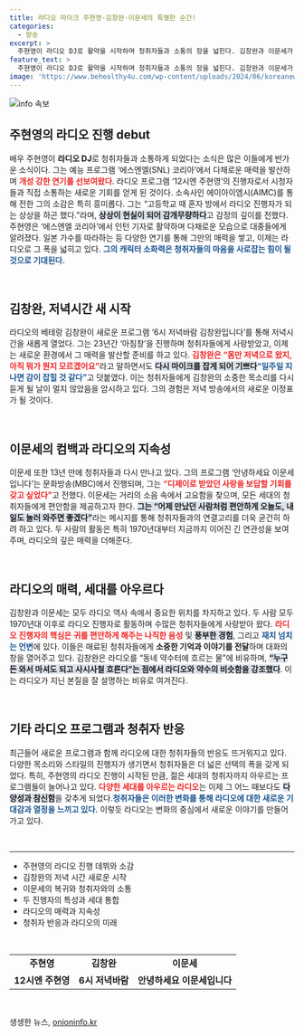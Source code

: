 ```yaml
---
title: 라디오 마이크 주현영·김창완·이문세의 특별한 순간!
categories:
  - 방송
excerpt: >
  주현영이 라디오 DJ로 활약을 시작하며 청취자들과 소통의 장을 넓힌다. 김창완과 이문세가 돌아온 가운데, 세대를 아우르는 이들의 따뜻한 목소리가 라디오를 더욱 풍부하게 만든다. 클릭 한 번으로 새로운 라디오 시대를 만나다!
feature_text: >
  주현영이 라디오 DJ로 활약을 시작하며 청취자들과 소통의 장을 넓힌다. 김창완과 이문세가 돌아온 가운데, 세대를 아우르는 이들의 따뜻한 목소리가 라디오를 더욱 풍부하게 만든다. 클릭 한 번으로 새로운 라디오 시대를 만나다!
image: 'https://www.behealthy4u.com/wp-content/uploads/2024/06/koreanews.jpg'
---
```


<p><img src="https://www.behealthy4u.com/wp-content/uploads/2024/06/koreanews.jpg" alt="info 속보" /></p>

<h2 data-ke-size="size26">주현영의 라디오 진행 debut</h2>

<p data-ke-size="size16">배우 주현영이 <b>라디오 DJ</b>로 청취자들과 소통하게 되었다는 소식은 많은 이들에게 반가운 소식이다. 그는 예능 프로그램 ‘에스엔엘(SNL) 코리아’에서 다채로운 매력을 발산하며 <b><span style="color: #ee2323;">개성 강한 연기를 선보여왔다</span></b>. 라디오 프로그램 ‘12시엔 주현영’의 진행자로서 시청자들과 직접 소통하는 새로운 기회를 얻게 된 것이다. 소속사인 에이아이엠시(AIMC)를 통해 전한 그의 소감은 특히 흥미롭다. 그는 “고등학교 때 혼자 방에서 라디오 진행자가 되는 상상을 하곤 했다.”라며, <b><span style="background-color: #21538527;">상상이 현실이 되어 감개무량하다</span></b>고 감정의 깊이를 전했다. 주현영은 ‘에스엔엘 코리아’에서 인턴 기자로 활약하며 다채로운 모습으로 대중들에게 알려졌다. 일본 가수를 따라하는 등 다양한 연기를 통해 그만의 매력을 쌓고, 이제는 라디오로 그 폭을 넓히고 있다. <b><span style="color: #1a5490;">그의 캐릭터 소화력은 청취자들의 마음을 사로잡는 힘이 될 것으로 기대된다.</span></b></p>

<p data-ke-size="size16">&nbsp;</p>

<h2 data-ke-size="size26">김창완, 저녁시간 새 시작</h2>

<p data-ke-size="size16">라디오의 베테랑 김창완이 새로운 프로그램 ‘6시 저녁바람 김창완입니다’를 통해 저녁시간을 새롭게 열었다. 그는 23년간 ‘아침창’을 진행하며 청취자들에게 사랑받았고, 이제는 새로운 환경에서 그 매력을 발산할 준비를 하고 있다. <b><span style="color: #ee2323;">김창완은 “몸만 저녁으로 왔지, 아직 뭐가 뭔지 모르겠어요”</span></b>라고 말하면서도 <b><span style="background-color: #21538527;">다시 마이크를 잡게 되어 기쁘다</span></b는 감정을 가지고 있다. 그는 방금 돌아온 프로그램의 오프닝을 아직 만들지 못했다고 고백하며, <b><span style="color: #1a5490;">“일주일 지나면 감이 잡힐 것 같다”</span></b>고 덧붙였다. 이는 청취자들에게 김창완의 소중한 목소리를 다시 듣게 될 날이 멀지 않았음을 암시하고 있다. 그의 경험은 저녁 방송에서의 새로운 이정표가 될 것이다.</p>

<p data-ke-size="size16">&nbsp;</p>

<h2 data-ke-size="size26">이문세의 컴백과 라디오의 지속성</h2>

<p data-ke-size="size16">이문세 또한 13년 만에 청취자들과 다시 만나고 있다. 그의 프로그램 ‘안녕하세요 이문세입니다’는 문화방송(MBC)에서 진행되며, 그는 <b><span style="color: #ee2323;">“디제이로 받았던 사랑을 보답할 기회를 갖고 싶었다”</span></b>고 전했다. 이문세는 거리의 소음 속에서 고요함을 찾으며, 모든 세대의 청취자들에게 편안함을 제공하고자 한다. <b><span style="background-color: #21538527;">그는 “어제 만났던 사람처럼 편안하게 오늘도, 내일도 놀러 와주면 좋겠다”</span></b>라는 메시지를 통해 청취자들과의 연결고리를 더욱 굳건히 하려 하고 있다. 두 사람의 활동은 특히 1970년대부터 지금까지 이어진 긴 연관성을 보여주며, 라디오의 깊은 매력을 더해준다.</p>

<p data-ke-size="size16">&nbsp;</p>

<h2 data-ke-size="size26">라디오의 매력, 세대를 아우르다</h2>

<p data-ke-size="size16">김창완과 이문세는 모두 라디오 역사 속에서 중요한 위치를 차지하고 있다. 두 사람 모두 1970년대 이후로 라디오 진행자로 활동하며 수많은 청취자들에게 사랑받아 왔다. <b><span style="color: #ee2323;">라디오 진행자의 핵심은 귀를 편안하게 해주는 나직한 음성</span></b> 및 <b><span style="background-color: #21538527;">풍부한 경험</span></b>, 그리고 <b><span style="color: #1a5490;">재치 넘치는 언변</span></b>에 있다. 이들은 매료된 청취자들에게 <b>소중한 기억과 이야기를 전달</b>하며 대화의 창을 열어주고 있다. 김창완은 라디오를 “동네 약수터에 흐르는 물”에 비유하며, <b><span style="background-color: #21538527;">“누구든 와서 마셔도 되고 사시사철 흐른다”는 점에서 라디오와 약수의 비슷함을 강조했다</span></b>. 이는 라디오가 지닌 본질을 잘 설명하는 비유로 여겨진다.</p>

<p data-ke-size="size16">&nbsp;</p>

<h2 data-ke-size="size26">기타 라디오 프로그램과 청취자 반응</h2>

<p data-ke-size="size16">최근들어 새로운 프로그램과 함께 라디오에 대한 청취자들의 반응도 뜨거워지고 있다. 다양한 목소리와 스타일의 진행자가 생기면서 청취자들은 더 넓은 선택의 폭을 갖게 되었다. 특히, 주현영의 라디오 진행이 시작된 만큼, 젊은 세대의 청취자까지 아우르는 프로그램들이 늘어나고 있다. <b><span style="color: #ee2323;">다양한 세대를 아우르는 라디오</span></b>는 이제 그 어느 때보다도 <b><span style="background-color: #21538527;">다양성과 참신함</span></b>을 갖추게 되었다.<b><span style="color: #1a5490;">청취자들은 이러한 변화를 통해 라디오에 대한 새로운 기대감과 열정을 느끼고 있다.</span></b> 이렇듯 라디오는 변화의 중심에서 새로운 이야기를 만들어가고 있다.</p>

<p data-ke-size="size16">&nbsp;</p>

<hr>

<ul>
    <li>주현영의 라디오 진행 데뷔와 소감</li>
    <li>김창완의 저녁 시간 새로운 시작</li>
    <li>이문세의 복귀와 청취자와의 소통</li>
    <li>두 진행자의 특성과 세대 통합</li>
    <li>라디오의 매력과 지속성</li>
    <li>청취자 반응과 라디오의 미래</li>
</ul>

<p data-ke-size="size16">&nbsp;</p>

<table>
    <tr>
        <td style="text-align: center; height: 17px;"><b>주현영</b></td>
        <td style="text-align: center; height: 17px;"><b>김창완</b></td>
        <td style="text-align: center; height: 17px;"><b>이문세</b></td>
    </tr>
    <tr>
        <td style="text-align: center; height: 17px;"><b>12시엔 주현영</b></td>
        <td style="text-align: center; height: 17px;"><b>6시 저녁바람</b></td>
        <td style="text-align: center; height: 17px;"><b>안녕하세요 이문세입니다</b></td>
    </tr>
</table>

<p data-ke-size="size16">&nbsp;</p>
생생한 뉴스, <a href="https://onioninfo.kr" rel="dofollow">onioninfo.kr</a>


